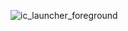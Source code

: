 ![ic_launcher_foreground](https://github.com/user-attachments/assets/ba0a145f-f059-4e72-9a95-f1f76db662a0)
